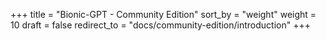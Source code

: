 +++
title = "Bionic-GPT - Community Edition"
sort_by = "weight"
weight = 10
draft = false
redirect_to = "docs/community-edition/introduction"
+++